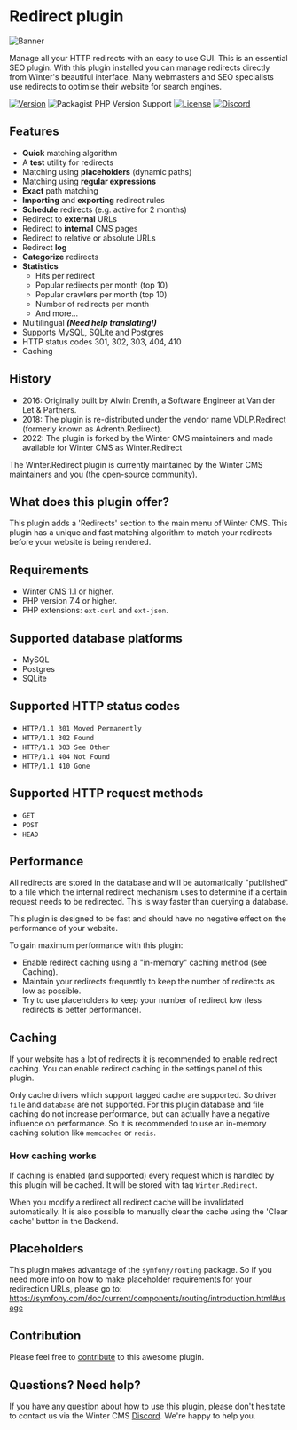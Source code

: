 # Redirect plugin

![Banner](https://github.com/wintercms/wn-redirect-plugin/raw/main/.github/banner.png?raw=true)

Manage all your HTTP redirects with an easy to use GUI. This is an essential SEO plugin. With this plugin installed you can manage redirects directly from Winter's beautiful interface. Many webmasters and SEO specialists use redirects to optimise their website for search engines.

[![Version](https://img.shields.io/github/v/release/wintercms/wn-redirect-plugin?sort=semver&style=flat-square)](https://github.com/wintercms/wn-redirect-plugin/releases)
![Packagist PHP Version Support](https://img.shields.io/packagist/php-v/winter/wn-redirect-plugin?style=flat-square)
[![License](https://img.shields.io/github/license/wintercms/wn-redirect-plugin?label=open%20source&style=flat-square)](https://packagist.org/packages/winter/wn-redirect-plugin)
[![Discord](https://img.shields.io/discord/816852513684193281?label=discord&style=flat-square)](https://discord.gg/D5MFSPH6Ux)

## Features

* **Quick** matching algorithm
* A **test** utility for redirects
* Matching using **placeholders** (dynamic paths)
* Matching using **regular expressions**
* **Exact** path matching
* **Importing** and **exporting** redirect rules
* **Schedule** redirects (e.g. active for 2 months)
* Redirect to **external** URLs
* Redirect to **internal** CMS pages
* Redirect to relative or absolute URLs
* Redirect **log**
* **Categorize** redirects
* **Statistics**
    * Hits per redirect
    * Popular redirects per month (top 10)
    * Popular crawlers per month (top 10)
    * Number of redirects per month
    * And more...
* Multilingual ***(Need help translating!)***
* Supports MySQL, SQLite and Postgres
* HTTP status codes 301, 302, 303, 404, 410
* Caching

## History

- 2016: Originally built by Alwin Drenth, a Software Engineer at Van der Let & Partners.
- 2018: The plugin is re-distributed under the vendor name VDLP.Redirect (formerly known as Adrenth.Redirect).
- 2022: The plugin is forked by the Winter CMS maintainers and made available for Winter CMS as Winter.Redirect

The Winter.Redirect plugin is currently maintained by the Winter CMS maintainers and you (the open-source community).

## What does this plugin offer?

This plugin adds a 'Redirects' section to the main menu of Winter CMS. This plugin has a unique and fast matching algorithm to match your redirects before your website is being rendered.

## Requirements

* Winter CMS 1.1 or higher.
* PHP version 7.4 or higher.
* PHP extensions: `ext-curl` and `ext-json`.

## Supported database platforms

* MySQL
* Postgres
* SQLite

## Supported HTTP status codes

* `HTTP/1.1 301 Moved Permanently`
* `HTTP/1.1 302 Found`
* `HTTP/1.1 303 See Other`
* `HTTP/1.1 404 Not Found`
* `HTTP/1.1 410 Gone`

## Supported HTTP request methods

* `GET`
* `POST`
* `HEAD`

## Performance

All redirects are stored in the database and will be automatically "published" to a file which the internal redirect mechanism uses to determine if a certain request needs to be redirected. This is way faster than querying a database.

This plugin is designed to be fast and should have no negative effect on the performance of your website.

To gain maximum performance with this plugin:

* Enable redirect caching using a "in-memory" caching method (see Caching).
* Maintain your redirects frequently to keep the number of redirects as low as possible.
* Try to use placeholders to keep your number of redirect low (less redirects is better performance).

## Caching

If your website has a lot of redirects it is recommended to enable redirect caching. You can enable redirect caching in the settings panel of this plugin.

Only cache drivers which support tagged cache are supported. So driver `file` and `database` are not supported. For this plugin database and file caching do not increase performance, but can actually have a negative influence on performance. So it is recommended to use an in-memory caching solution like `memcached` or `redis`.

### How caching works

If caching is enabled (and supported) every request which is handled by this plugin will be cached. It will be stored with tag `Winter.Redirect`.

When you modify a redirect all redirect cache will be invalidated automatically. It is also possible to manually clear the cache using the 'Clear cache' button in the Backend.

## Placeholders

This plugin makes advantage of the `symfony/routing` package. So if you need more info on how to make placeholder requirements for your redirection URLs, please go to: https://symfony.com/doc/current/components/routing/introduction.html#usage

## Contribution

Please feel free to [contribute](https://github.com/wintercms/wn-redirect-plugin) to this awesome plugin.

## Questions? Need help?

If you have any question about how to use this plugin, please don't hesitate to contact us via the Winter CMS [Discord](https://discord.gg/D5MFSPH6Ux). We're happy to help you.
